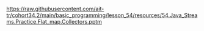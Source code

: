 https://raw.githubusercontent.com/ait-tr/cohort34.2/main/basic_programming/lesson_54/resources/54.Java_Streams.Practice.Flat_map.Collectors.pptm